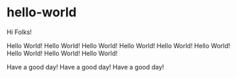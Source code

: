 # hello-world

Hi Folks!

Hello World!  Hello World!  Hello World!
Hello World!  Hello World!  Hello World!
Hello World!  Hello World!  Hello World!

Have a good day! Have a good day! Have a good day!

